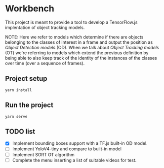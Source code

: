 # Workbench

This project is meant to provide a tool to develop a TensorFlow.js implentation of object tracking models.

NOTE: Here we refer to models which determine if there are objects belonging to the classes of interest in a frame and output the position as *Object Detection models* (OD). When we talk about *Object Tracking models* (OT) we're referring to models which extend the previous definition by being able to also keep track of the identity of the instances of the classes over time (over a sequence of frames).

## Project setup
```
yarn install
```

## Run the project
```
yarn serve
```

## TODO list
- [X] Implement bounding boxes support with a TF.js built-in OD model.
- [ ] Implement YoloV4-tiny and compare to built-in model
- [ ] Implement SORT OT algorithm
- [ ] Complete the menu inserting a list of suitable videos for test.

